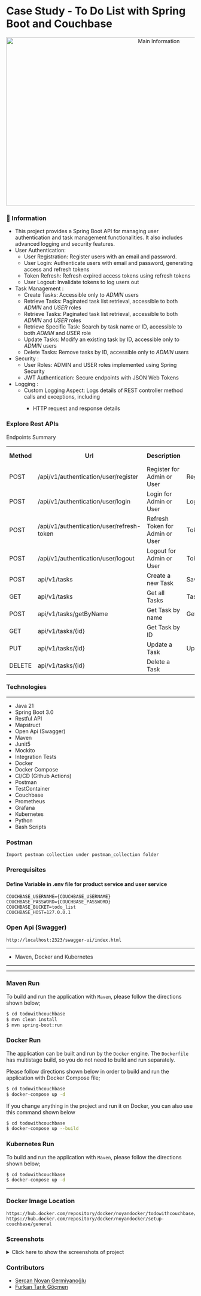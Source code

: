 # Case Study - To Do List with Spring Boot and Couchbase

<p align="center">
    <img src="screenshots/main.png" alt="Main Information" width="800" height="450">
</p>

### 📖 Information

<ul style="list-style-type:disc">
  <li>This project provides a Spring Boot API for managing user authentication and task management functionalities. It also includes advanced logging and security features.</li>
  <li>User Authentication:
    <ul>
      <li>User Registration: Register users with an email and password.</li>
      <li>User Login: Authenticate users with email and password, generating access and refresh tokens</li>
      <li>Token Refresh: Refresh expired access tokens using refresh tokens</li>
      <li>User Logout: Invalidate tokens to log users out</li>
    </ul>
  </li>
  <li>Task Management :
    <ul>
      <li>Create Tasks: Accessible only to <i>ADMIN</i> users</li>
      <li>Retrieve Tasks: Paginated task list retrieval, accessible to both <i>ADMIN</i> and <i>USER</i> roles</li>
      <li>Retrieve Tasks: Paginated task list retrieval, accessible to both <i>ADMIN</i> and <i>USER</i> roles</li>
      <li>Retrieve Specific Task: Search by task name or ID, accessible to both <i>ADMIN</i> and <i>USER</i> role</li>
      <li>Update Tasks: Modify an existing task by ID, accessible only to <i>ADMIN</i> users</li>
      <li>Delete Tasks: Remove tasks by ID, accessible only to <i>ADMIN</i> users</li>
    </ul>
  </li>
  <li>Security :
    <ul>
      <li>User Roles: ADMIN and USER roles implemented using Spring Security</li>
      <li>JWT Authentication: Secure endpoints with JSON Web Tokens</li>
    </ul>
  </li>
  <li>Logging :
    <ul>
      <li>Custom Logging Aspect: Logs details of REST controller method calls and exceptions, including</li>
      <ul>
          <li>HTTP request and response details</li>
        </ul>
    </ul>
  </li>
</ul>


### Explore Rest APIs

Endpoints Summary
<table style="width:100%">
  <tr>
      <th>Method</th>
      <th>Url</th>
      <th>Description</th>
      <th>Request Body</th>
      <th>Path Variable</th>
      <th>Response</th>
  </tr>
  <tr>
      <td>POST</td>
      <td>/api/v1/authentication/user/register</td>
      <td>Register for Admin or User</td>
      <td>RegisterRequest</td>
      <td></td>
      <td>CustomResponse&lt;Void&gt;</td>
  </tr>
  <tr>
      <td>POST</td>
      <td>/api/v1/authentication/user/login</td>
      <td>Login for Admin or User</td>
      <td>LoginRequest</td>
      <td></td>
      <td>CustomResponse&lt;TokenResponse&gt;</td>
  </tr>
  <tr>
      <td>POST</td>
      <td>/api/v1/authentication/user/refresh-token</td>
      <td>Refresh Token for Admin or User</td>
      <td>TokenRefreshRequest</td>
      <td></td>
      <td>CustomResponse&lt;TokenResponse&gt;</td>
  </tr>
  <tr>
      <td>POST</td>
      <td>/api/v1/authentication/user/logout</td>
      <td>Logout for Admin or User</td>
      <td>TokenInvalidateRequest</td>
      <td></td>
      <td>CustomResponse&lt;Void&gt;</td>
  </tr>
  <tr>
      <td>POST</td>
      <td>api/v1/tasks</td>
      <td>Create a new Task</td>
      <td>SaveTaskRequest</td>
      <td></td>
      <td>CustomResponse&lt;String&gt;</td>
  </tr>
  <tr>
      <td>GET</td>
      <td>api/v1/tasks</td>
      <td>Get all Tasks</td>
      <td>TaskPagingRequest</td>
      <td></td>
      <td>CustomResponse&lt;CustomPagingResponse&lt;TaskResponse&gt;&gt;</td>
  </tr>
  <tr>
      <td>POST</td>
      <td>api/v1/tasks/getByName</td>
      <td>Get Task by name</td>
      <td>GetTaskByNameRequest</td>
      <td></td>
      <td>CustomResponse&lt;TaskResponse&gt;</td>
  </tr>
  <tr>
      <td>GET</td>
      <td>api/v1/tasks/{id}</td>
      <td>Get Task by ID</td>
      <td></td>
      <td>UUID</td>
      <td>CustomResponse&lt;TaskResponse&gt;</td>
  </tr>
  <tr>
      <td>PUT</td>
      <td>api/v1/tasks/{id}</td>
      <td>Update a Task </td>
      <td>UpdateTaskRequest</td>
      <td>UUID</td>
      <td>CustomResponse&lt;TaskResponse&gt;</td>
  </tr>
  <tr>
      <td>DELETE</td>
      <td>api/v1/tasks/{id}</td>
      <td>Delete a Task</td>
      <td></td>
      <td>UUID</td>
      <td>CustomResponse&lt;String&gt;</td>
  </tr>
</table>


### Technologies

---
- Java 21
- Spring Boot 3.0
- Restful API
- Mapstruct
- Open Api (Swagger)
- Maven
- Junit5
- Mockito
- Integration Tests
- Docker
- Docker Compose
- CI/CD (Github Actions)
- Postman
- TestContainer
- Couchbase
- Prometheus
- Grafana
- Kubernetes
- Python
- Bash Scripts

### Postman

```
Import postman collection under postman_collection folder
```


### Prerequisites

#### Define Variable in .env file for product service and user service

```
COUCHBASE_USERNAME={COUCHBASE_USERNAME}
COUCHBASE_PASSWORD={COUCHBASE_PASSWORD}
COUCHBASE_BUCKET=todo_list
COUCHBASE_HOST=127.0.0.1
```

### Open Api (Swagger)

```
http://localhost:2323/swagger-ui/index.html
```

---
- Maven, Docker and Kubernetes
---

---
### Maven Run
To build and run the application with `Maven`, please follow the directions shown below;

```sh
$ cd todowithcouchbase
$ mvn clean install
$ mvn spring-boot:run
```

### Docker Run
The application can be built and run by the `Docker` engine. The `Dockerfile` has multistage build, so you do not need to build and run separately.

Please follow directions shown below in order to build and run the application with Docker Compose file;

```sh
$ cd todowithcouchbase
$ docker-compose up -d
```

If you change anything in the project and run it on Docker, you can also use this command shown below

```sh
$ cd todowithcouchbase
$ docker-compose up --build
```

### Kubernetes Run
To build and run the application with `Maven`, please follow the directions shown below;

```sh
$ cd todowithcouchbase
$ docker-compose up -d
```


---
### Docker Image Location

```
https://hub.docker.com/repository/docker/noyandocker/todowithcouchbase/general
https://hub.docker.com/repository/docker/noyandocker/setup-couchbase/general
```

### Screenshots

<details>
<summary>Click here to show the screenshots of project</summary>
    <p> Figure 1 </p>
    <img src ="screenshots/1.PNG">
    
</details>


### Contributors

- [Sercan Noyan Germiyanoğlu](https://github.com/Rapter1990)
- [Furkan Tarık Göçmen](https://github.com/furkantarikgocmen)